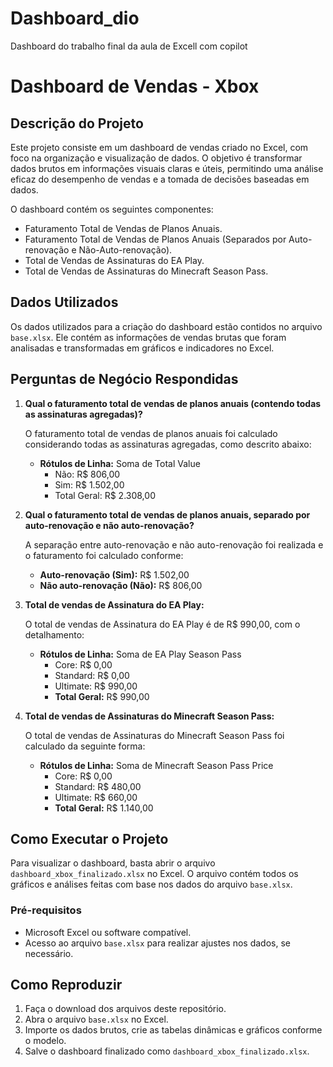 # Dashboard_dio
Dashboard do trabalho final da aula de Excell com copilot 

# Dashboard de Vendas - Xbox

## Descrição do Projeto

Este projeto consiste em um dashboard de vendas criado no Excel, com foco na organização e visualização de dados. O objetivo é transformar dados brutos em informações visuais claras e úteis, permitindo uma análise eficaz do desempenho de vendas e a tomada de decisões baseadas em dados.

O dashboard contém os seguintes componentes:
- Faturamento Total de Vendas de Planos Anuais.
- Faturamento Total de Vendas de Planos Anuais (Separados por Auto-renovação e Não-Auto-renovação).
- Total de Vendas de Assinaturas do EA Play.
- Total de Vendas de Assinaturas do Minecraft Season Pass.

## Dados Utilizados

Os dados utilizados para a criação do dashboard estão contidos no arquivo `base.xlsx`. Ele contém as informações de vendas brutas que foram analisadas e transformadas em gráficos e indicadores no Excel.

## Perguntas de Negócio Respondidas

1. **Qual o faturamento total de vendas de planos anuais (contendo todas as assinaturas agregadas)?**

   O faturamento total de vendas de planos anuais foi calculado considerando todas as assinaturas agregadas, como descrito abaixo:

   - **Rótulos de Linha:** Soma de Total Value
     - Não: R$ 806,00
     - Sim: R$ 1.502,00
     - Total Geral: R$ 2.308,00

2. **Qual o faturamento total de vendas de planos anuais, separado por auto-renovação e não auto-renovação?**

   A separação entre auto-renovação e não auto-renovação foi realizada e o faturamento foi calculado conforme:

   - **Auto-renovação (Sim):** R$ 1.502,00
   - **Não auto-renovação (Não):** R$ 806,00

3. **Total de vendas de Assinatura do EA Play:**

   O total de vendas de Assinatura do EA Play é de R$ 990,00, com o detalhamento:

   - **Rótulos de Linha:** Soma de EA Play Season Pass
     - Core: R$ 0,00
     - Standard: R$ 0,00
     - Ultimate: R$ 990,00
     - **Total Geral:** R$ 990,00

4. **Total de vendas de Assinaturas do Minecraft Season Pass:**

   O total de vendas de Assinaturas do Minecraft Season Pass foi calculado da seguinte forma:

   - **Rótulos de Linha:** Soma de Minecraft Season Pass Price
     - Core: R$ 0,00
     - Standard: R$ 480,00
     - Ultimate: R$ 660,00
     - **Total Geral:** R$ 1.140,00

## Como Executar o Projeto

Para visualizar o dashboard, basta abrir o arquivo `dashboard_xbox_finalizado.xlsx` no Excel. O arquivo contém todos os gráficos e análises feitas com base nos dados do arquivo `base.xlsx`.

### Pré-requisitos

- Microsoft Excel ou software compatível.
- Acesso ao arquivo `base.xlsx` para realizar ajustes nos dados, se necessário.

## Como Reproduzir

1. Faça o download dos arquivos deste repositório.
2. Abra o arquivo `base.xlsx` no Excel.
3. Importe os dados brutos, crie as tabelas dinâmicas e gráficos conforme o modelo.
4. Salve o dashboard finalizado como `dashboard_xbox_finalizado.xlsx`.

